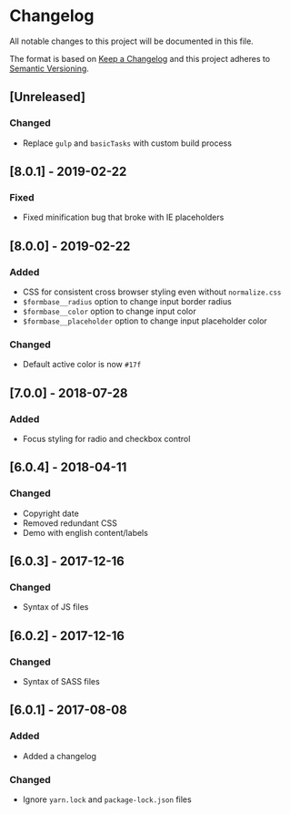 # Changelog

All notable changes to this project will be documented in this file.

The format is based on [Keep a Changelog](http://keepachangelog.com/en/1.0.0/) and this project adheres to [Semantic Versioning](http://semver.org/spec/v2.0.0.html).

## [Unreleased]

### Changed

- Replace `gulp` and `basicTasks` with custom build process

## [8.0.1] - 2019-02-22

### Fixed

- Fixed minification bug that broke with IE placeholders

## [8.0.0] - 2019-02-22

### Added

- CSS for consistent cross browser styling even without `normalize.css`
- `$formbase__radius` option to change input border radius
- `$formbase__color` option to change input color
- `$formbase__placeholder` option to change input placeholder color

### Changed

- Default active color is now `#17f`

## [7.0.0] - 2018-07-28

### Added

- Focus styling for radio and checkbox control

## [6.0.4] - 2018-04-11

### Changed

- Copyright date
- Removed redundant CSS
- Demo with english content/labels

## [6.0.3] - 2017-12-16

### Changed

- Syntax of JS files

## [6.0.2] - 2017-12-16

### Changed

- Syntax of SASS files

## [6.0.1] - 2017-08-08

### Added

- Added a changelog

### Changed

- Ignore `yarn.lock` and `package-lock.json` files